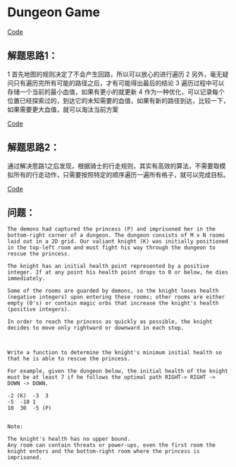 # Dungeon Game

[Code](../dungeon_game)

## 解题思路1：
1 首先地图的规则决定了不会产生回路，所以可以放心的进行遍历
2 另外，毫无疑问只有遍历完所有可能的路径之后，才有可能得出最后的结论
3 遍历过程中可以存储一个当前的最小血值，如果有更小的就更新
4 作为一种优化，可以记录每个位置已经探索过的，到达它的未知需要的血值，如果有新的路径到达，比较一下，如果需要更大血值，就可以淘汰当前方案

[Code](../dungeon_game/knight.go)

## 解题思路2：

通过解决思路1之后发现，根据骑士的行走规则，其实有高效的算法，不需要取模拟所有的行走动作，只需要按照特定的顺序遍历一遍所有格子，就可以完成目标。

[Code](../dungeon_game/computer.go)


## 问题：
```
The demons had captured the princess (P) and imprisoned her in the bottom-right corner of a dungeon. The dungeon consists of M x N rooms laid out in a 2D grid. Our valiant knight (K) was initially positioned in the top-left room and must fight his way through the dungeon to rescue the princess.

The knight has an initial health point represented by a positive integer. If at any point his health point drops to 0 or below, he dies immediately.

Some of the rooms are guarded by demons, so the knight loses health (negative integers) upon entering these rooms; other rooms are either empty (0's) or contain magic orbs that increase the knight's health (positive integers).

In order to reach the princess as quickly as possible, the knight decides to move only rightward or downward in each step.



Write a function to determine the knight's minimum initial health so that he is able to rescue the princess.

For example, given the dungeon below, the initial health of the knight must be at least 7 if he follows the optimal path RIGHT-> RIGHT -> DOWN -> DOWN.

-2 (K)	-3	3
-5	-10	1
10	30	-5 (P)


Note:

The knight's health has no upper bound.
Any room can contain threats or power-ups, even the first room the knight enters and the bottom-right room where the princess is imprisoned.
```
